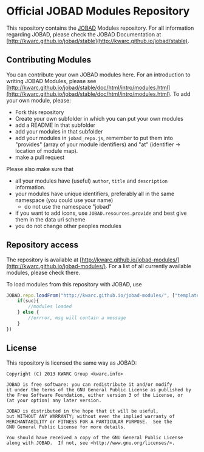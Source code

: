 # Official JOBAD Modules Repository

This repository contains the  [JOBAD](https://github.com/KWARC/jobad) Modules repository. For all information regarding JOBAD, please check the JOBAD Documentation at [http://kwarc.github.io/jobad/stable](http://kwarc.github.io/jobad/stable). 

## Contributing Modules

You can contribute your own JOBAD modules here. For an introduction to writing JOBAD Modules, please see [http://kwarc.github.io/jobad/stable/doc/html/intro/modules.html](http://kwarc.github.io/jobad/stable/doc/html/intro/modules.html). To add your own module, please: 

* Fork this repository
* Create your own subfolder in which you can put your own modules
* add a README in that subfolder
* add your modules in that subfolder
* add your modules in `jobad_repo.js`, remember to put them into "provides" (array of your module identifiers) and "at" (identifier -> location of module map). 
* make a pull request

Please also make sure that

* all your modules have (useful) `author`, `title` and `description` information. 
* your modules have unique identifiers, preferably all in the same namespace (you could use your name)
    * do not use the namespace "jobad"
* if you want to add icons, use `JOBAD.resources.provide` and best give them in the data uri scheme
* you do not change other peoples modules

## Repository access
The repository is available at [http://kwarc.github.io/jobad-modules/](http://kwarc.github.io/jobad-modules/). For a list of all currently available modules, please check there. 

To load modules from this repository with JOBAD, use

```js
JOBAD.repo.loadFrom("http://kwarc.github.io/jobad-modules/", ["template"], function(suc, msg){
    if(suc){
        //modules loaded
    } else {
        //errror, msg will contain a message
    }
})
```

## License

This repository is licensed the same way as JOBAD: 

    Copyright (C) 2013 KWARC Group <kwarc.info>
        
    JOBAD is free software: you can redistribute it and/or modify
    it under the terms of the GNU General Public License as published by
    the Free Software Foundation, either version 3 of the License, or
    (at your option) any later version.
    
    JOBAD is distributed in the hope that it will be useful,
    but WITHOUT ANY WARRANTY; without even the implied warranty of
    MERCHANTABILITY or FITNESS FOR A PARTICULAR PURPOSE.  See the
    GNU General Public License for more details.
    
    You should have received a copy of the GNU General Public License
    along with JOBAD.  If not, see <http://www.gnu.org/licenses/>.
